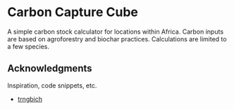 # Carbon Capture Cube

A simple carbon stock calculator for locations within Africa. Carbon inputs are based on agroforestry and biochar practices. Calculations are limited to a few species.

## Acknowledgments

Inspiration, code snippets, etc.
* [trngbich](https://github.com/trngbich/tutorial_WaPOR_API/tree/master)
